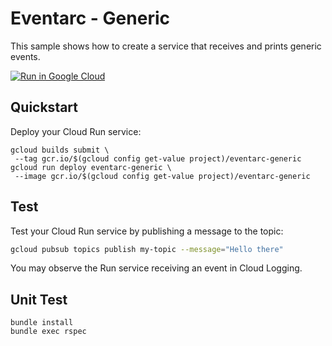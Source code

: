 # Eventarc - Generic

This sample shows how to create a service that receives and prints generic events.

[![Run in Google Cloud][run_img]][run_link]

[run_img]: https://storage.googleapis.com/cloudrun/button.svg
[run_link]: https://console.cloud.google.com/cloudshell/editor?shellonly=true&cloudshell_image=gcr.io/cloudrun/button&cloudshell_git_repo=https://github.com/GoogleCloudPlatform/ruby-docs-samples&cloudshell_working_dir=run/events-pubsub

## Quickstart

Deploy your Cloud Run service:

```
gcloud builds submit \
 --tag gcr.io/$(gcloud config get-value project)/eventarc-generic
gcloud run deploy eventarc-generic \
 --image gcr.io/$(gcloud config get-value project)/eventarc-generic
```

## Test

Test your Cloud Run service by publishing a message to the topic:

```sh
gcloud pubsub topics publish my-topic --message="Hello there"
```

You may observe the Run service receiving an event in Cloud Logging.

## Unit Test

```
bundle install
bundle exec rspec
```
